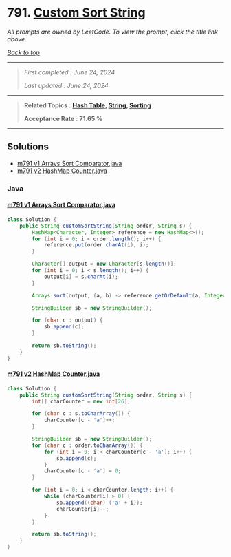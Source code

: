 # 791. [Custom Sort String](<https://leetcode.com/problems/custom-sort-string>)

*All prompts are owned by LeetCode. To view the prompt, click the title link above.*

*[Back to top](<../README.md>)*

------

> *First completed : June 24, 2024*
>
> *Last updated : June 24, 2024*

------

> **Related Topics** : **[Hash Table](<by_topic/Hash Table.md>), [String](<by_topic/String.md>), [Sorting](<by_topic/Sorting.md>)**
>
> **Acceptance Rate** : **71.65 %**

------

## Solutions

- [m791 v1 Arrays Sort Comparator.java](<../my-submissions/m791 v1 Arrays Sort Comparator.java>)
- [m791 v2 HashMap Counter.java](<../my-submissions/m791 v2 HashMap Counter.java>)
### Java
#### [m791 v1 Arrays Sort Comparator.java](<../my-submissions/m791 v1 Arrays Sort Comparator.java>)
```Java
class Solution {
    public String customSortString(String order, String s) {
        HashMap<Character, Integer> reference = new HashMap<>();
        for (int i = 0; i < order.length(); i++) {
            reference.put(order.charAt(i), i);
        }

        Character[] output = new Character[s.length()];
        for (int i = 0; i < s.length(); i++) {
            output[i] = s.charAt(i);
        }

        Arrays.sort(output, (a, b) -> reference.getOrDefault(a, Integer.MAX_VALUE) - reference.getOrDefault(b, Integer.MAX_VALUE));

        StringBuilder sb = new StringBuilder();

        for (char c : output) {
            sb.append(c);
        }

        return sb.toString();
    }
}
```

#### [m791 v2 HashMap Counter.java](<../my-submissions/m791 v2 HashMap Counter.java>)
```Java
class Solution {
    public String customSortString(String order, String s) {
        int[] charCounter = new int[26];

        for (char c : s.toCharArray()) {
            charCounter[c - 'a']++;
        }

        StringBuilder sb = new StringBuilder();
        for (char c : order.toCharArray()) {
            for (int i = 0; i < charCounter[c - 'a']; i++) {
                sb.append(c);
            }
            charCounter[c - 'a'] = 0;
        }

        for (int i = 0; i < charCounter.length; i++) {
            while (charCounter[i] > 0) {
                sb.append((char) ('a' + i));
                charCounter[i]--;
            }
        }

        return sb.toString();
    }
}
```

